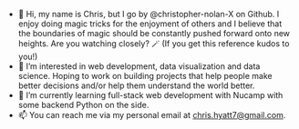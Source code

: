 - 👋 Hi, my name is Chris, but I go by @christopher-nolan-X on Github. I enjoy doing magic tricks for the enjoyment of others and I believe that the boundaries of magic should be constantly pushed forward onto new heights. Are you watching closely? 🪄 (If you get this reference kudos to you!)
- 👀 I’m interested in web development, data visualization and data science. Hoping to work on building projects that help people make better decisions and/or help them understand the world better.
- 🌱 I’m currently learning full-stack web development with Nucamp with some backend Python on the side.
- 📫 You can reach me via my personal email at chris.hyatt7@gmail.com.

<!---
christopher-nolan-x/christopher-nolan is a ✨ special ✨ repository because its `README.md` (this file) appears on your GitHub profile.
You can click the Preview link to take a look at your changes.
--->
